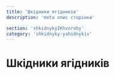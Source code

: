 ```yaml
---
title: 'Шкідники ягідників'
description: 'meta опис сторінки'

section: 'shkidnykyIKhvoroby'
category: 'shkidnyky-yahidnykiv'
---
```


# Шкідники ягідників